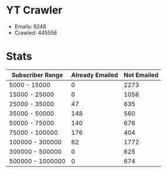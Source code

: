 # YT Crawler
- Emails: 9248
- Crawled: 445556

# Stats
| Subscriber Range  | Already Emailed | Not Emailed |
|-------|-------|-------|
| 5000 - 15000 | 0 | 2273 |
| 15000 - 25000 | 0 | 1056 |
| 25000 - 35000 | 47 | 635 |
| 35000 - 50000 | 148 | 560 |
| 50000 - 75000 | 140 | 676 |
| 75000 - 100000 | 176 | 404 |
| 100000 - 300000 | 62 | 1772 |
| 300000 - 500000 | 0 | 625 |
| 500000 - 1000000 | 0 | 674 |
